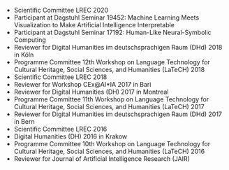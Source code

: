 

* Scientific Committee LREC 2020
* Participant at Dagstuhl Seminar 19452: Machine Learning Meets Visualization to Make Artificial Intelligence Interpretable
* Participant at Dagstuhl Seminar 17192: Human-Like Neural-Symbolic Computing
* Reviewer for Digital Humanities im deutschsprachigen Raum (DHd) 2018 in Köln
* Programme Committee 12th Workshop on Language Technology for Cultural Heritage, Social Sciences, and Humanities (LaTeCH) 2018
* Scientific Committee LREC 2018
* Reviewer for Workshop CEx@AI*IA 2017 in Bari
* Reviewer for Digital Humanities (DH) 2017 in Montreal
* Programme Committee 11th Workshop on Language Technology for Cultural Heritage, Social Sciences, and Humanities (LaTeCH) 2017
* Reviewer for Digital Humanities im deutschsprachigen Raum (DHd) 2017 in Bern
* Scientific Committee LREC 2016
* Digital Humanities (DH) 2016 in Krakow
* Programme Committee 10th Workshop on Language Technology for Cultural Heritage, Social Sciences, and Humanities (LaTeCH) 2016
* Reviewer for Journal of Artificial Intelligence Research (JAIR)

